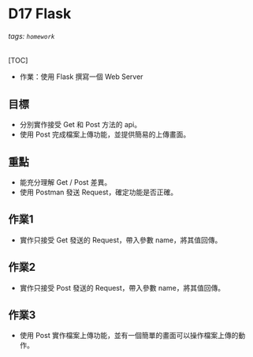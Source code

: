 # D17 Flask
###### tags: `homework`
[TOC]
- 作業：使用 Flask 撰寫一個 Web Server
## 目標
- 分別實作接受 Get 和 Post 方法的 api。
- 使用 Post 完成檔案上傳功能，並提供簡易的上傳畫面。
## 重點
- 能充分理解 Get / Post 差異。
- 使用 Postman 發送 Request，確定功能是否正確。
## 作業1
- 實作只接受 Get 發送的 Request，帶入參數 name，將其值回傳。
## 作業2
- 實作只接受 Post 發送的 Request，帶入參數 name，將其值回傳。
## 作業3
- 使用 Post 實作檔案上傳功能，並有一個簡單的畫面可以操作檔案上傳的動作。
